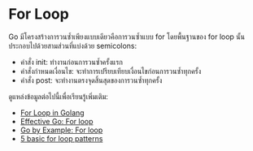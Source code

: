# For Loop

Go มีโครงสร้างการวนซ้ำเพียงแบบเดียวคือการวนซ้ำแบบ for โดยพื้นฐานของ for loop นั้นประกอบไปด้วยสามส่วนที่แบ่งด้วย semicolons:

- คำสั่ง init: ทำงานก่อนการวนซ้ำครั้งแรก
- คำสั่งกำหนดเงื่อนไข: จะทำการเปรียบเทียบเงื่อนไขก่อนการวนซ้ำทุกครั้ง
- คำสั่ง post: จะทำงานตรงจุดสิ้นสุดของการวนซ้ำทุกครั้ง

ดูแหล่งข้อมูลต่อไปนี้เพื่อเรียนรู้เพิ่มเติม:

- [For Loop in Golang](https://go.dev/tour/flowcontrol/1)
- [Effective Go: For loop](https://go.dev/doc/effective_go#for)
- [Go by Example: For loop](https://gobyexample.com/for)
- [5 basic for loop patterns](https://yourbasic.org/golang/for-loop/)
